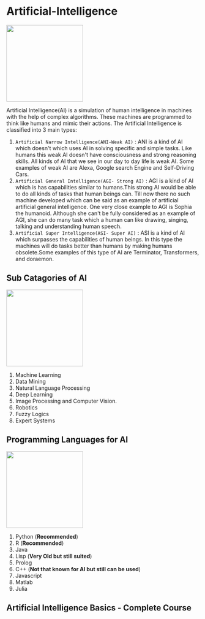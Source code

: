 # Artificial-Intelligence

<img align = "center" width = "200" height = "200" src = "https://github.com/varun7860/Artificial-Intelligence/blob/main/Assets/Artificial-Intelligence.jpg" >

Artificial Intelligence(AI) is a simulation of human intelligence in machines with the help of complex algorithms. These machines
are programmed to think like humans and mimic their actions. The Artificial Intelligence is classified into 3 main types:
1. `Artificial Narrow Intelligence(ANI-Weak AI)` : ANI is a kind of AI which doesn't which uses AI in solving specific and simple tasks. Like humans 
   this weak AI doesn't have consciousness and strong reasoning skills. All kinds of AI that we see in our day to day life is weak AI. Some examples
   of weak AI are Alexa, Google search Engine and Self-Driving Cars.
2. `Artificial General Intelligence(AGI- Strong AI)` : AGI is a kind of AI which is has capabilities similar to humans.This strong AI would be able to do
   all kinds of tasks that human beings can. Till now there no such machine developed which can be said as an example of artificial artificial 
   general intelligence. One very close example to AGI is Sophia the humanoid. Although she can't be fully considered as an example of AGI, she can
   do many task which a human can like drawing, singing, talking and understanding human speech.
3. `Artificial Super Intelligence(ASI- Super AI)` : ASI is a kind of AI which surpasses the capabilities of human beings. In this type the machines
   will do tasks better than humans by making humans obsolete.Some examples of this type of AI are Terminator, Transformers, and doraemon.

## Sub Catagories of AI

<img align = "center" width = "200" height = "200" src = "https://github.com/varun7860/Artificial-Intelligence/blob/main/Assets/AI Domians.jpeg" >

1. Machine Learning
2. Data Mining
3. Natural Language Processing
4. Deep Learning
5. Image Processing and Computer Vision.
6. Robotics
7. Fuzzy Logics
8. Expert Systems


## Programming Languages for AI

<img align = "center" width = "200" height = "200" src = "https://github.com/varun7860/Artificial-Intelligence/blob/main/Assets/Programming%20Languages.jpg" >

1. Python (**Recommended**)
2. R (**Recommended**)
3. Java 
4. Lisp (**Very Old but still suited**)
5. Prolog
6. C++ (**Not that known for AI but still can be used**)
7. Javascript
8. Matlab
9. Julia

## Artificial Intelligence Basics - Complete Course

